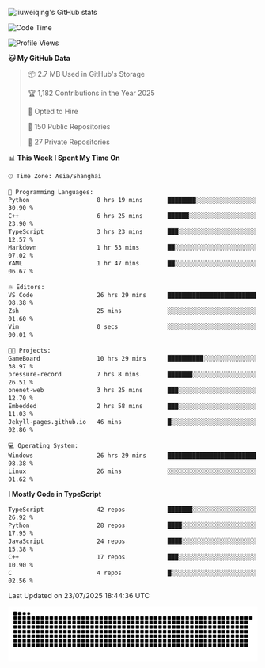 ![liuweiqing's GitHub stats](https://github-readme-stats.vercel.app/api?username=14790897&show_icons=true&locale=cn&include_all_commits=true&count_private=true)

<!--START_SECTION:waka-->
![Code Time](http://img.shields.io/badge/Code%20Time-2%2C360%20hrs%2027%20mins-blue)

![Profile Views](http://img.shields.io/badge/Profile%20Views-6-blue)

**🐱 My GitHub Data** 

> 📦 2.7 MB Used in GitHub's Storage 
 > 
> 🏆 1,182 Contributions in the Year 2025
 > 
> 💼 Opted to Hire
 > 
> 📜 150 Public Repositories 
 > 
> 🔑 27 Private Repositories 
 > 
📊 **This Week I Spent My Time On** 

```text
🕑︎ Time Zone: Asia/Shanghai

💬 Programming Languages: 
Python                   8 hrs 19 mins       ████████░░░░░░░░░░░░░░░░░   30.90 % 
C++                      6 hrs 25 mins       ██████░░░░░░░░░░░░░░░░░░░   23.90 % 
TypeScript               3 hrs 23 mins       ███░░░░░░░░░░░░░░░░░░░░░░   12.57 % 
Markdown                 1 hr 53 mins        ██░░░░░░░░░░░░░░░░░░░░░░░   07.02 % 
YAML                     1 hr 47 mins        ██░░░░░░░░░░░░░░░░░░░░░░░   06.67 % 

🔥 Editors: 
VS Code                  26 hrs 29 mins      █████████████████████████   98.38 % 
Zsh                      25 mins             ░░░░░░░░░░░░░░░░░░░░░░░░░   01.60 % 
Vim                      0 secs              ░░░░░░░░░░░░░░░░░░░░░░░░░   00.01 % 

🐱‍💻 Projects: 
GameBoard                10 hrs 29 mins      ██████████░░░░░░░░░░░░░░░   38.97 % 
pressure-record          7 hrs 8 mins        ███████░░░░░░░░░░░░░░░░░░   26.51 % 
onenet-web               3 hrs 25 mins       ███░░░░░░░░░░░░░░░░░░░░░░   12.70 % 
Embedded                 2 hrs 58 mins       ███░░░░░░░░░░░░░░░░░░░░░░   11.03 % 
Jekyll-pages.github.io   46 mins             █░░░░░░░░░░░░░░░░░░░░░░░░   02.86 % 

💻 Operating System: 
Windows                  26 hrs 29 mins      █████████████████████████   98.38 % 
Linux                    26 mins             ░░░░░░░░░░░░░░░░░░░░░░░░░   01.62 % 
```

**I Mostly Code in TypeScript** 

```text
TypeScript               42 repos            ███████░░░░░░░░░░░░░░░░░░   26.92 % 
Python                   28 repos            ████░░░░░░░░░░░░░░░░░░░░░   17.95 % 
JavaScript               24 repos            ████░░░░░░░░░░░░░░░░░░░░░   15.38 % 
C++                      17 repos            ███░░░░░░░░░░░░░░░░░░░░░░   10.90 % 
C                        4 repos             █░░░░░░░░░░░░░░░░░░░░░░░░   02.56 % 
```




 Last Updated on 23/07/2025 18:44:36 UTC
<!--END_SECTION:waka-->

<picture>
  <source media="(prefers-color-scheme: dark)" srcset="https://raw.githubusercontent.com/14790897/14790897/output/github-contribution-grid-snake-dark.svg" />
  <source media="(prefers-color-scheme: light)" srcset="https://raw.githubusercontent.com/14790897/14790897/output/github-contribution-grid-snake.svg" />
  <img alt="github-snake" src="https://raw.githubusercontent.com/14790897/14790897/output/github-contribution-grid-snake.svg" />
</picture>
